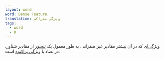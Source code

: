 ```yaml
---
layout: word
word: Dense Feature
translation: ویژگی متراکم
tags:
  - word
  - D
---
```

[ویژگی‌ای](https://developers.google.com/machine-learning/glossary#feature) که در آن بیشتر مقادیر غیر صفراند . به طور معمول یک [تنسور](https://developers.google.com/machine-learning/glossary#tensor) از مقادیر شناور، در تضاد با [ویژگی پراکنده](https://developers.google.com/machine-learning/glossary#sparse_features) است.